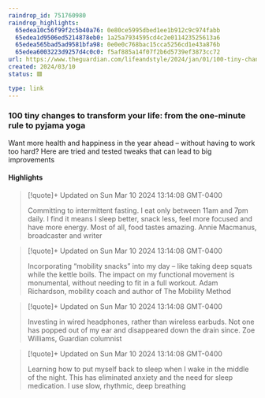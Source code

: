 ```yaml
---
raindrop_id: 751760980
raindrop_highlights:
  65edea10c56f99f2c5b40a76: 0e80ce5995dbed1ee1b912c9c974fabb
  65edea1d9506ed5214878eb0: 1a25a7934595cd4c2e011423525613a6
  65edea565bad5ad9581bfa98: 0e0e0c768bac15cca5256cd1e43a876b
  65edea6003223d9257d4c0c0: f5af885a14f07f2b6d5739ef3873cc72
url: https://www.theguardian.com/lifeandstyle/2024/jan/01/100-tiny-changes-to-transform-your-life-from-the-one-minute-rule-to-pyjama-yoga
created: 2024/03/10
status: 🟥

type: link
---
```



### 100 tiny changes to transform your life: from the one-minute rule to pyjama yoga

Want more health and happiness in the year ahead – without having to work too hard? Here are tried and tested tweaks that can lead to big improvements

#### Highlights

> [!quote]+ Updated on Sun Mar 10 2024 13:14:08 GMT-0400
>
> Committing to intermittent fasting. I eat only between 11am and 7pm daily. I find it means I sleep better, snack less, feel more focused and have more energy. Most of all, food tastes amazing. Annie Macmanus, broadcaster and writer

> [!quote]+ Updated on Sun Mar 10 2024 13:14:08 GMT-0400
>
> Incorporating “mobility snacks” into my day – like taking deep squats while the kettle boils. The impact on my functional movement is monumental, without needing to fit in a full workout. Adam Richardson, mobility coach and author of The Mobility Method

> [!quote]+ Updated on Sun Mar 10 2024 13:14:08 GMT-0400
>
> Investing in wired headphones, rather than wireless earbuds. Not one has popped out of my ear and disappeared down the drain since. Zoe Williams, Guardian columnist

> [!quote]+ Updated on Sun Mar 10 2024 13:14:08 GMT-0400
>
> Learning how to put myself back to sleep when I wake in the middle of the night. This has eliminated anxiety and the need for sleep medication. I use slow, rhythmic, deep breathing
